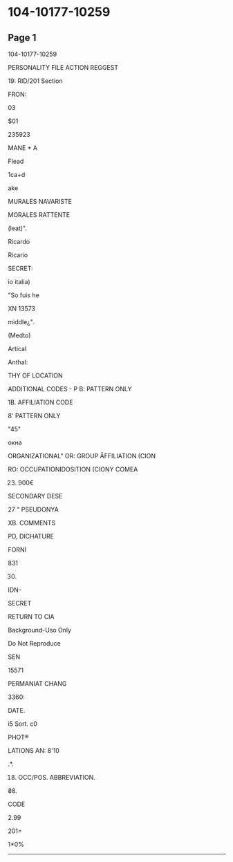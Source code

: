# 104-10177-10259

## Page 1

104-10177-10259

PERSONALITY FILE ACTION REGGEST

19: RID/201 Section

FRON:

03

$01

235923

MANE * A

Flead

1ca+d

ake

MURALES NAVARISTE

MORALES RATTENTE

(leat)".

Ricardo

Ricario

SECRET:

io italia)

"So fuis he

XN 13573

middle¿".

(Medto)

Artical

Anthal:

THY OF LOCATION

ADDITIONAL CODES - P B: PATTERN ONLY

1B. AFFILIATION CODE

8' PATTERN ONLY

"45"

окна

ORGANIZATIONAL" OR: GROUP ÄFFILIATION (CION

RO: OCCUPATIONIDOSITION (CIONY COMEA

23. 900€

SECONDARY DESE

27 " PSEUDONYA

XB. COMMENTS

PD, DICHATURE

FORNI

831

30.

IDN-

SECRET

RETURN TO CIA

Background-Uso Only

Do Not Reproduce

SEN

15571

PERMANIAT CHANG

3360:

DATE.

i5 Sort. c0

PHOT®

LATIONS AN: 8'10

.*.

18. OCC/POS. ABBREVIATION.

₴8.

CODE

2.99

201=

1*0%

---

